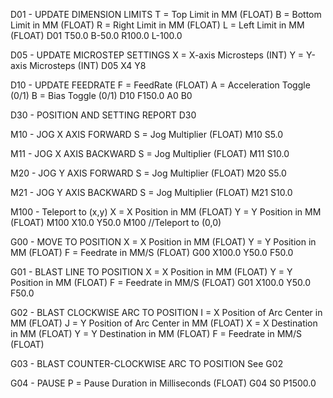 D01 - UPDATE DIMENSION LIMITS
T = Top Limit in MM (FLOAT)
B = Bottom Limit in MM (FLOAT)
R = Right Limit in MM (FLOAT)
L = Left Limit in MM (FLOAT)
D01 T50.0 B-50.0 R100.0 L-100.0

D05 - UPDATE MICROSTEP SETTINGS
X = X-axis Microsteps (INT)
Y = Y-axis Microsteps (INT)
D05 X4 Y8

D10 - UPDATE FEEDRATE
F = FeedRate (FLOAT)
A = Acceleration Toggle (0/1)
B = Bias Toggle (0/1)
D10 F150.0 A0 B0

D30 - POSITION AND SETTING REPORT
D30

M10 - JOG X AXIS FORWARD
S = Jog Multiplier (FLOAT)
M10 S5.0

M11 - JOG X AXIS BACKWARD
S = Jog Multiplier (FLOAT)
M11 S10.0

M20 - JOG Y AXIS FORWARD
S = Jog Multiplier (FLOAT)
M20 S5.0

M21 - JOG Y AXIS BACKWARD
S = Jog Multiplier (FLOAT)
M21 S10.0

M100 - Teleport to (x,y)
X = X Position in MM (FLOAT)
Y = Y Position in MM (FLOAT)
M100 X10.0 Y50.0
M100 //Teleport to (0,0)

G00 - MOVE TO POSITION
X = X Position in MM (FLOAT)
Y = Y Position in MM (FLOAT)
F = Feedrate in MM/S (FLOAT)
G00 X100.0 Y50.0 F50.0

G01 - BLAST LINE TO POSITION
X = X Position in MM (FLOAT)
Y = Y Position in MM (FLOAT)
F = Feedrate in MM/S (FLOAT)
G01 X100.0 Y50.0 F50.0

G02 - BLAST CLOCKWISE ARC TO POSITION
I = X Position of Arc Center in MM (FLOAT)
J = Y Position of Arc Center in MM (FLOAT)
X = X Destination in MM (FLOAT)
Y = Y Destination in MM (FLOAT)
F = Feedrate in MM/S (FLOAT)

G03 - BLAST COUNTER-CLOCKWISE ARC TO POSITION
See G02

G04 - PAUSE
P = Pause Duration in Milliseconds (FLOAT)
G04 S0 P1500.0